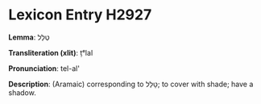 # Lexicon Entry H2927

**Lemma**: טְלַל

**Transliteration (xlit)**: ṭᵉlal

**Pronunciation**: tel-al'

**Description**:
(Aramaic) corresponding to טָלַל; to cover with shade; have a shadow.
